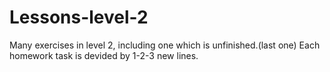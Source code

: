 # Lessons-level-2




Many exercises in  level 2, including one which is unfinished.(last one) 
Each homework task is devided by 1-2-3 new lines. 
